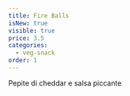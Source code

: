 ```yaml
---
title: Fire Balls
isNew: true
visible: true
price: 3.5
categories:
  - veg-snack
order: 1
---
```


Pepite di cheddar e salsa piccante
